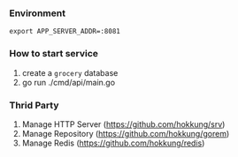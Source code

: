 
### Environment
```
export APP_SERVER_ADDR=:8081
```

### How to start service
1. create a `grocery` database 
2. go run ./cmd/api/main.go

### Thrid Party
1. Manage HTTP Server (https://github.com/hokkung/srv)
2. Manage Repository (https://github.com/hokkung/gorem)
3. Manage Redis (https://github.com/hokkung/redis)